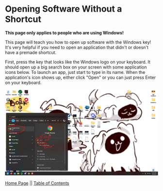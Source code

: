 # Opening Software Without a Shortcut
**This page only applies to people who are using Windows!**

This page will teach you how to open up software with the Windows key! It's very helpful if you need to open an application that didn't or doesn't have a premade shortcut.

First, press the key that looks like the Windows logo on your keyboard. It should open up a big search box on your screen with some application icons below.
To launch an app, just start to type in its name. When the application's icon shows up, either click "Open" or you can just press Enter on your keyboard.

![Using the windows key](using-windows-key.png)



[Home Page](https://potatzz.github.io/ms-robotics-resources.github.io/) || [Table of Contents](https://potatzz.github.io/ms-robotics-resources.github.io/table_of_contents.html)
